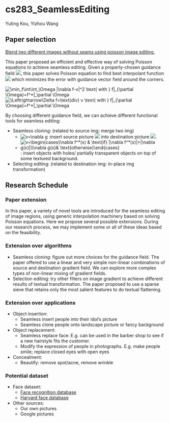 # cs283_SeamlessEditing
Yuting Kou, Yizhou Wang

## Paper selection
[Blend two different images without seams using poisson image editing.](https://www.cs.virginia.edu/~connelly/class/2014/comp_photo/proj2/poisson.pdf)

This paper proposed an efficient and effective way of solving Poisson equations to achieve seamless editing. Given a properly-chosen guidance field  <img src="https://latex.codecogs.com/gif.latex?v" />, this paper solves Poisson equation to find best interpolant function <img src="https://latex.codecogs.com/gif.latex?f" /> which minimizes the error with guidance vector field around the corners. 

<img src="https://latex.codecogs.com/gif.latex?\min_f\int\int_\Omega&space;|\nabla&space;f-v|^2&space;\text{&space;with&space;}&space;f|_{\partial&space;\Omega}=f^*|_\partial&space;\Omega" title="\min_f\int\int_\Omega |\nabla f-v|^2 \text{ with } f|_{\partial \Omega}=f^*|_\partial \Omega" />
<img src="https://latex.codecogs.com/gif.latex?\Leftrightarrow\Delta&space;f=\text{div}&space;v&space;\text{&space;with&space;}&space;f|_{\partial&space;\Omega}=f^*|_\partial&space;\Omega" title="\Leftrightarrow\Delta f=\text{div} v \text{ with } f|_{\partial \Omega}=f^*|_\partial \Omega" />

By choosing different guidance field, we can achieve different functional tools for seamless editing:
- Seamless cloning: (related to source img: merge two img)
    - <img src="https://latex.codecogs.com/gif.latex?v=\nabla&space;g" title="v=\nabla g" /> :insert source picture <img src="https://latex.codecogs.com/gif.latex?g"/> into destination picture <img src="https://latex.codecogs.com/gif.latex?f^*" />.
    - <img src="https://latex.codecogs.com/gif.latex?v=\begin{cases}\nabla&space;f^*(x)&space;&&space;\text{if}&space;|\nabla&space;f^*(x)|>|\nabla&space;g(x)|\\\nabla&space;g(x)&&space;\text{otherwise}\end{cases}" title="v=\begin{cases}\nabla f^*(x) & \text{if} |\nabla f^*(x)|>|\nabla g(x)|\\\nabla g(x)& \text{otherwise}\end{cases}" />: insert objects with holes/ partially transparent objects on top of some textured background.
- Selecting editing: (related to destination img: in-place img transformation)

## Research Schedule
### Paper extension
In this paper, a variety of novel tools are introduced for the seamless editing of image regions, using generic interpolation machinery based on solving Poisson equations. Here we propose several possible extensions. During our research process, we may implement some or all of these ideas based on the feasibility.

### Extension over algorithms
- Seamless cloning: figure out more choices for the guidance field. The paper offered to use a linear and very simple non-linear combinations of source and destination gradient field. We can explore more complex types of non-linear mixing of gradient fields.
- Selection editing: try other filters on image gradient to achieve different results of textual transformation. The paper proposed to use a sparse sieve that retains only the most salient features to do textual flattening.

### Extension over applications
- Object insertion:
    - Seamless insert people into their idol’s picture
    - Seamless clone people onto landscape picture or fancy background
- Object replacement:
    - Seamless replace face: E.g. can be used in the barber shop to see if a new hairstyle fits the customer.
    - Modify the expression of people in photographs. E.g. make people smile; replace closed eyes with open eyes
- Concealment:
    - Beautify: remove spot/acne, remove wrinkle
    
### Potential dataset
- Face dataset:
    - [Face recognition database](http://www.face-rec.org/databases/)
    - [Harvard face database](http://vision.seas.harvard.edu/pubfig83/)
- Other sources:
    - Our own pictures
    - Google pictures 

